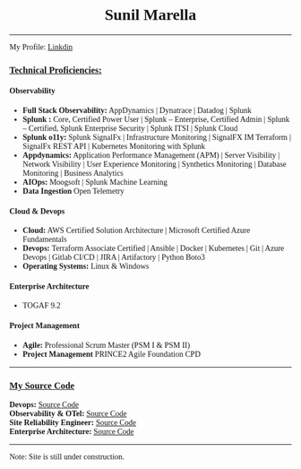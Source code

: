 <html>
    <head>
        <style>
            h1 {text-align: center;}
            p {text-align: center;}
            div {text-align: center;}
            body {font-family: verdana; font-size: 14px;}
        </style>
    </head>
<body>
<h1>Sunil Marella</h1>
<hr>
My Profile: <a target="_blank" href="https://www.linkedin.com/in/sunil-marella/">Linkdin</a>
<h3><u>Technical Proficiencies:</u></h3>
<h4><b>Observability</b></h4>
    <ul>
        <li><b>Full Stack Observability:</b> AppDynamics | Dynatrace | Datadog | Splunk</li>
        <li><b>Splunk :</b> Core, Certified Power User | Splunk – Enterprise, Certified Admin | Splunk – Certified, Splunk Enterprise Security | Splunk ITSI | Splunk Cloud</li>
        <li><b>Splunk o11y:</b> Splunk SignalFx | Infrastructure Monitoring | SignalFX IM Terraform | SignalFx REST API | Kubernetes Monitoring with Splunk</li>
        <li><b>Appdynamics:</b> Application Performance Management (APM) | Server Visibility | Network Visibility | User Experience Monitoring | Synthetics Monitoring | Database Monitoring | Business Analytics </li>
        <li><b>AIOps: </b>Moogsoft | Splunk Machine Learning</li>
        <li><b>Data Ingestion</b> Open Telemetry</li>
    </ul>
<h4><b>Cloud & Devops</b></h4>
    <ul>
        <li><b>Cloud:</b> AWS Certified Solution Architecture | Microsoft Certified Azure Fundamentals </li>
        <li><b>Devops: </b>Terraform Associate Certified | Ansible | Docker | Kubernetes | Git | Azure Devops | Gitlab CI/CD | JIRA | Artifactory | Python Boto3</li>
        <li><b>Operating Systems:</b> Linux & Windows</li>
    </ul>
<h4><b>Enterprise Architecture</b></h4>
    <ul>
        <li>TOGAF 9.2</li>
    </ul>
<h4><b>Project Management</b></h4>
    <ul>
        <li><b>Agile: </b> Professional Scrum Master (PSM I & PSM II) </li>
        <li><b>Project Management</b> PRINCE2 Agile Foundation CPD </li>
    </ul>
<hr>
<h3><u>My Source Code</u></h3>
<b>Devops: </b><a target="_blank" href="https://github.com/marellasunil/MyAutomation/tree/master/MyNotes">Source Code</a><br>
<b>Observability & OTel: </b><a target="_blank" href="https://github.com/marellasunil/MyObservability/tree/master/MyNotes">Source Code</a><br>
<b>Site Reliability Engineer: </b><a target="_blank" href="https://github.com/marellasunil/MySRE/tree/master/MyNotes">Source Code</a><br>
<b>Enterprise Architecture: </b><a target="_blank" href="https://github.com/marellasunil/MyArchitecture/tree/master/MyNotes">Source Code</a><br>

<hr>
Note: Site is still under construction. 
</body>
</html>
